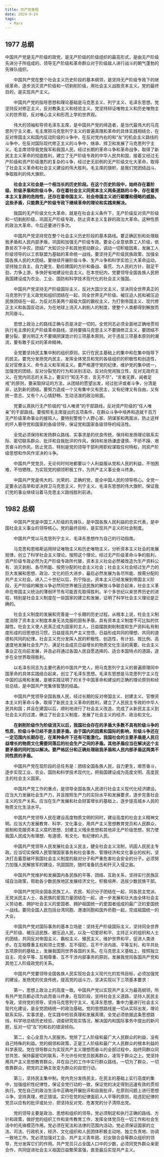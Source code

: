 ```yaml
---
title: 共产党章程
date: 2024-9-24
tags:
  - Marx
---
```


## 1977 总纲

​		中国共产党是无产阶级的政党，是无产阶级的阶级组织的最高形式，是由无产阶级先进分子所组成的、领导无产阶级和革命群众对于阶级敌人进行战斗的朝气蓬勃的先锋队组织。

　　中国共产党在整个社会主义历史阶段的基本纲领，是坚持无产阶级专政下的继续革命，逐步消灭资产阶级和一切剥削阶级，用社会主义战胜资本主义。党的最终目的，是实现共产主义。

　　中国共产党的指导思想和理论基础是马克思主义、列宁主义、毛泽东思想。党坚持反对修正主义，反对教条主义和经验主义。党坚持辩证唯物主义和历史唯物主义的世界观，反对唯心主义和形而上学的世界观。

　　伟大的领袖和导师毛泽东主席，是中国共产党的缔造者，是当代最伟大的马克思列宁主义者。毛主席把马克思列宁主义的普遍真理和革命的具体实践相结合，在反对帝国主义和国内反动阶级的斗争中，在反对党内右的和“左”的机会主义路线的斗争中，在反对国际现代修正主义的斗争中，继承、捍卫和发展了马克思列宁主义。毛主席领导我党我军和我国人民，经过长期的革命斗争和革命战争，取得了新民主主义革命的彻底胜利，建立了无产阶级专政的中华人民共和国，接着又经过无产阶级和资产阶级激烈的复杂的斗争，经过史无前例的无产阶级文化大革命，取得了社会主义革命和社会主义建设的伟大胜利。毛主席的旗帜，是我们党团结战斗、争取胜利的伟大旗帜。

　　**社会主义社会是一个相当长的历史阶段。在这个历史阶段中，始终存在着阶级、阶级矛盾和阶级斗争，存在着社会主义同资本主义两条道路的斗争，存在着资本主义复辟的危险性，还存在着帝国主义、社会帝国主义进行颠覆和侵略的威胁。这些矛盾，只能靠无产阶级专政下继续革命的理论和实践来解决。**

　　我国的无产阶级文化大革命，就是在社会主义条件下，无产阶级反对资产阶级和一切剥削阶级，巩固无产阶级专政，防止资本主义复辟的政治大革命。这种性质的政治大革命，今后还要进行多次。

　　中国共产党坚持党在整个社会主义历史阶段的基本路线。要正确区别和处理敌我矛盾和人民内部矛盾，巩固和加强无产阶级专政。要全心全意依靠工人阶级，依靠贫农下中农，团结广大知识分子和其他劳动群众，调动一切积极因素，发展工人阶级领导的以工农联盟为基础的革命统一战线。要坚持无产阶级民族政策，加强全国各族人民的大团结。要继续开展阶级斗争、生产斗争和科学实验三大革命运动，坚持独立自主、自力更生、勤俭建国的方针和备战、备荒、为人民的方针，鼓足干劲，力争上游，多快好省地建设社会主义。在本世纪内，党要领导全国各族人民把我国建设成为农业、工业、国防和科学技术现代化的社会主义强国。

　　中国共产党坚持无产阶级国际主义，反对大国沙文主义，坚决同全世界真正的马克思列宁主义政党和组织团结在一起，同全世界无产阶级、被压迫人民和被压迫民族团结在一起，为反对苏美两个超级大国的霸权主义，为打倒帝国主义、现代修正主义和各国反动派，为在地球上消灭人剥削人的制度，使整个人类都得到解放而共同奋斗。

　　思想上政治上的路线正确与否是决定一切的。全党同志必须全面地正确地贯彻执行毛主席的无产阶级革命路线，坚持要搞马克思主义不要搞修正主义，要团结不要分裂，要光明正大不要搞阴谋诡计的三项基本原则。对于违反三项基本原则的潮流，要有敢于反对的革命精神。

　　全党要坚持民主集中制的组织原则，实行在民主基础上的集中和在集中指导下的民主。要充分发扬党内民主，发挥全体党员和党的各级组织的积极性和创造性，反对官僚主义、命令主义和军阀主义。要严格遵守党的纪律，维护党的集中统一，加强党的团结，反对分裂党的行为和派别活动，反对向党闹独立性，反对无政府主义。在党内同志的关系上，要实行“知无不言，言无不尽”，“言者无罪，闻者足戒”的原则，要采取辩证的方法，从团结的愿望出发，经过批评或者斗争，分清是非，达到新的团结。要努力造成一个又有集中又有民主，又有纪律又有自由，又有统一意志、又有个人心情舒畅、生动活泼的政治局面。

　　党要认真执行无产阶级的“任人唯贤”的干部路线，反对资产阶级的“任人唯亲”的干部路线。要按照毛主席提出的五项条件，在群众斗争中培养和造就千百万无产阶级革命事业的接班人。要特别警惕个人野心家、阴谋家和两面派，防止这样的坏人篡夺党和国家的各级领导，保证党和国家各级领导的纯洁性。

　　全党必须保持和发扬群众路线、实事求是的优良传统，保持和发扬理论联系实际、密切联系群众、批评和自我批评的作风，保持和发扬谦虚谨慎、不骄不躁、艰苦奋斗的作风，防止党员、特别是党的领导干部利用职权谋取任何特权，同资产阶级思想和作风作坚决的斗争。

　　中国共产党党员，无论何时何地都要以个人利益服从党和人民的利益，不怕困难，不怕牺牲，为实现党的纲领积极工作，为共产主义事业奋斗终身。

　　中国共产党是伟大的、光荣的、正确的党，是全中国人民的领导核心。全党一定要永远高举和坚决捍卫马克思主义、列宁主义、毛泽东思想的伟大旗帜，保证我们党的事业继续沿着马克思主义路线胜利前进。

## 1982 总纲

　　中国共产党是中国工人阶级的先锋队，是中国各族人民利益的忠实代表，是中国社会主义事业的领导核心。党的最终目标，是实现共产主义的社会制度。

　　中国共产党以马克思列宁主义、毛泽东思想作为自己的行动指南。

　　马克思和恩格斯运用辩证唯物主义和历史唯物主义，分析资本主义社会的发展规律，创立了科学社会主义理论。按照这个理论，经过无产阶级革命斗争的胜利，资产阶级专政必然为无产阶级专政所代替，资本主义社会必然被改造为生产资料公有、消灭剥削、各尽所能、按劳分配的社会主义社会；社会主义社会经过生产力的巨大发展和思想、政治、文化的巨大进步，最后必然发展为各尽所能、按需分配的共产主义社会。进入二十世纪以后，列宁指出，资本主义已经发展到帝国主义阶段，无产阶级的解放斗争必然同世界被压迫民族的解放斗争联合起来，社会主义革命在帝国主义统治的薄弱环节有可能首先取得胜利。半个多世纪以来世界历史的进程，特别是社会主义制度在一些国家的建立和发展，证明了科学社会主义理论是正确的。

　　社会主义制度的发展和完善是一个长期的历史过程。从根本上说，社会主义制度消除了资本主义制度本身无法克服的固有矛盾，具有资本主义制度不可比拟的优越性。社会主义使人民真正成为国家的主人，日益摆脱剥削制度和生产资料私有制度形成的旧思想旧习惯，日益提高共产主义觉悟，日益形成共同的理想、共同的道德和共同的纪律。社会主义充分发挥人民的积极性、创造性，有计划、按比例、高速度地发展社会生产力，满足社会成员日益增长的物质文化生活的需要。社会主义事业正在向前发展，并且必将通过各国人民自愿选择的、适合本国特点的道路，逐步在全世界取得胜利。

　　以毛泽东同志为主要代表的中国共产党人，把马克思列宁主义的普遍原理同中国革命的具体实践结合起来，创立了毛泽东思想。毛泽东思想是马克思列宁主义在中国的运用和发展，是被实践证明了的关于中国革命和建设的正确的理论原则和经验总结，是中国共产党集体智慧的结晶。

　　中国共产党领导全国各族人民，经过长期的反对帝国主义、封建主义、官僚资本主义的革命斗争，取得了新民主主义革命的胜利，建立了人民民主专政的中华人民共和国；并且在建国以后，顺利地进行了社会主义改造，完成了从新民主主义到社会主义的过渡，确立了社会主义制度，发展了社会主义的经济、政治和文化。

　　**在剥削阶级作为阶级消灭以后，我国社会存在的矛盾大多数不具有阶级斗争的性质，阶级斗争已经不是主要矛盾。由于国内的因素和国际的影响，阶级斗争还在一定范围内长期存在，在某种条件下还有可能激化。我国社会的主要矛盾是人民日益增长的物质文化需要同落后的社会生产之间的矛盾。其他矛盾应当在解决这个主要矛盾的同时加以解决。要严格区分和正确处理敌我矛盾和人民内部矛盾这两类不同性质的矛盾。**

　　中国共产党在现阶段的总任务是：团结全国各族人民，自力更生，艰苦奋斗，逐步实现工业、农业、国防和科学技术现代化，把我国建设成为高度文明、高度民主的社会主义国家。

　　中国共产党工作的重点，是领导全国各族人民进行社会主义现代化经济建设。应当大力发展社会生产力，并且按照生产力的实际水平和发展要求，逐步完善社会主义的生产关系。应当在生产发展和社会财富增长的基础上，逐步提高城乡人民的物质文化生活水平。

　　中国共产党领导人民在建设高度物质文明的同时，建设高度的社会主义精神文明。应当大力发展教育、科学、文化事业，用共产主义思想教育党员和人民群众，抵制和克服资本主义腐朽思想、封建主义残余思想和其他非无产阶级思想，努力使我国人民成为有理想、有道德、有文化、有纪律的人民。

　　中国共产党领导人民发展社会主义民主，健全社会主义法制，巩固人民民主专政。应当切实保障人民管理国家事务和社会事务、管理经济和文化事业的权利，坚决打击蓄意破坏我国社会主义制度的敌对分子和严重危害社会安全的分子。必须努力加强人民解放军的建设，巩固国防，随时准备抗击和歼灭入侵之敌。

　　中国共产党维护和发展国内各民族的平等、团结、互助关系，坚持实行民族区域自治政策，帮助各少数民族地区发展经济文化，积极培养、选拔少数民族干部。

　　中国共产党同全国各民族工人、农民、知识分子团结在一起，同各民主党派、无党派民主人士、各民族的爱国力量团结在一起，进一步发展和壮大由全体社会主义劳动者、拥护社会主义的爱国者、拥护祖国统一的爱国者组成的最广泛的爱国统一战线。要同全国人民包括台湾同胞、港澳同胞和国外侨胞一起，完成祖国统一的大业。

　　中国共产党对国际事务的基本立场是：坚持无产阶级国际主义，坚持同全世界无产阶级、被压迫民族、被压迫人民，以及一切爱好和平、主持正义的组织和人士的团结，共同反对帝国主义、霸权主义、殖民主义，维护世界和平，促进人类进步。在互相尊重主权和领土完整、互不侵犯、互不干涉内政、平等互利、和平共处五项原则的基础上，发展我国同世界各国的关系。在马克思主义基础上，按照独立自主、完全平等、互相尊重、互不干涉内部事务的原则，发展我党同各国共产党和其他工人阶级政党的关系。

　　中国共产党要领导全国各族人民实现社会主义现代化的宏伟目标，必须加强党的建设，发扬党的优良传统，提高党的战斗力，坚决实现以下三项基本要求：

　　第一，思想上政治上的高度一致。中国共产党以实现共产主义为最高纲领，所有共产党员都必须为此而奋斗终身。在现阶段，坚持社会主义道路，坚持人民民主专政，坚持党的领导，坚持马克思列宁主义、毛泽东思想，集中力量进行社会主义现代化建设，是全党团结统一的政治基础。党的思想路线是一切从实际出发，理论联系实际，实事求是，在实践中检验真理和发展真理。全党必须依据这条思想路线，科学地总结历史经验，调查研究现实情况，解决国内和国际事务中提出的新问题，反对一切“左”的和右的错误倾向。

　　第二，全心全意为人民服务。党除了工人阶级和最广大人民群众的利益，没有自己特殊的利益。党的纲领和政策，正是工人阶级和最广大人民群众的根本利益的科学表现。党在领导群众为实现共产主义理想而奋斗的全部过程中，始终同群众同甘共苦，保持最密切的联系，不允许任何党员脱离群众，凌驾于群众之上。党坚持用共产主义思想教育群众，并在自己的工作中实行群众路线，一切为了群众，一切依靠群众，把党的正确主张变为群众的自觉行动。

　　第三，坚持民主集中制。党内充分发扬民主，在民主的基础上实行高度的集中，加强组织性纪律性，保证全党行动的一致，保证党的决定得到迅速有效的贯彻执行。党在自己的政治生活中正确地开展批评和自我批评，在原则问题上进行思想斗争，坚持真理，修正错误。实行在党的纪律面前人人平等的原则，给违犯纪律的党员以应有的批评或处分，把坚持反对党、危害党的分子清除出党。

　　党的领导主要是政治、思想和组织的领导。党必须制定和执行正确的路线、方针和政策，做好党的组织工作和宣传教育工作，发挥全体党员在一切工作和社会生活中的先锋模范作用。党必须在宪法和法律的范围内活动。党必须保证国家的立法、司法、行政机关，经济、文化组织和人民团体积极主动地、独立负责地、协调一致地工作。党必须加强对工会、共产主义青年团、妇女联合会等群众组织的领导，充分发挥它们的作用。共产党员只占全国人口中的少数，必须同党外群众亲密合作，共同促进社会主义祖国日益繁荣富强，直至最后实现共产主义。
